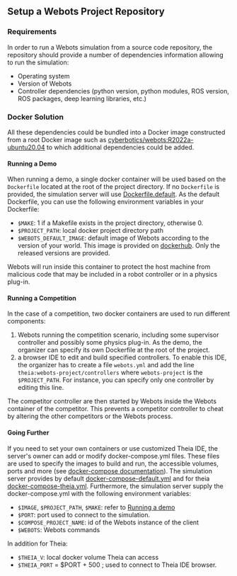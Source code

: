 ## Setup a Webots Project Repository

### Requirements

In order to run a Webots simulation from a source code repository, the repository should provide a number of dependencies information allowing to run the simulation:

- Operating system
- Version of Webots
- Controller dependencies (python version, python modules, ROS version, ROS packages, deep learning libraries, etc.)

### Docker Solution

All these dependencies could be bundled into a Docker image constructed from a root Docker image such as [cyberbotics/webots:R2022a-ubuntu20.04](https://hub.docker.com/layers/cyberbotics/webots/R2022a-ubuntu20.04/images/sha256-6ef88bc8cc95091efe928c664ff84ed46660d07f60fbbb2474f9b8dfb541ce47?context=explore) to which additional dependencies could be added.

#### Running a Demo

When running a demo, a single docker container will be used based on the `Dockerfile` located at the root of the project directory. If no `Dockerfile` is provided, the simulation server will use [Dockerfile.default](https://github.com/cyberbotics/webots/blob/develop/resources/web/server/config/simulation/docker/Dockerfile.default). As the default Dockerfile, you can use the following environment variables in your Dockerfile: 
- `$MAKE`: 1 if a Makefile exists in the project directory, otherwise 0.
- `$PROJECT_PATH`: local docker project directory path
- `$WEBOTS_DEFAULT_IMAGE`: default image of Webots according to the version of your world. This image is provided on [dockerhub](https://hub.docker.com/r/cyberbotics/webots). Only the released versions are provided.

Webots will run inside this container to protect the host machine from malicious code that may be included in a robot controller or in a physics plug-in.

#### Running a Competition

In the case of a competition, two docker containers are used to run different components:
1. Webots running the competition scenario, including some supervisor controller and possibly some physics plug-in. As the demo, the organizer can specify its own Dockerfile at the root of the project.
2. a browser IDE to edit and build specified controllers. To enable this IDE, the organizer has to create a file `webots.yml` and add the line `theia:webots-project/controllers` where `webots-project` is the `$PROJECT_PATH`. For instance, you can specify only one controller by editing this line.

The competitor controller are then started by Webots inside the Webots container of the competitor. This prevents a competitor controller to cheat by altering the other competitors or the Webots process.

#### Going Further

If you need to set your own containers or use customized Theia IDE, the server's owner can add or modify docker-compose.yml files. These files are used to specify the images to build and run, the accessible volumes, ports and more (see [docker-compose documentation](https://docs.docker.com/compose/)). The simulation server provides by default [docker-compose-default.yml](https://github.com/cyberbotics/webots/blob/develop/resources/web/server/config/simulation/docker/docker-compose-default.yml) and for theia [docker-compose-theia.yml](https://github.com/cyberbotics/webots/blob/develop/resources/web/server/config/simulation/docker/docker-compose-theia.yml). Furthermore, the simulation server supply the docker-compose.yml with the following environment variables:

- `$IMAGE`, `$PROJECT_PATH`, `$MAKE`: refer to [Running a demo](running-a-demo)
- `$PORT`: port used to connect to the simulation.
- `$COMPOSE_PROJECT_NAME`: id of the Webots instance of the client
- `$WEBOTS`: Webots commands

In addition for Theia:

- `$THEIA_V`: local docker volume Theia can access
- `$THEIA_PORT` = $PORT + 500 ; used to connect to Theia IDE browser.

<!---
### Discussion

#### Running a Competition

In the case of a competition, several docker containers should be used for running different components:
1. One containing Webots running the competition scenario, including some supervisor controllers and possibly some physics plug-in.
2. One docker for each competitor controller.


This prevents a competitor controller to cheat by altering the other competitors or the Webots process.
In addition to a global `Dockerfile`, some extra `Dockerfile` files should lie inside each competitor controller directory.

The competitor controller could be started either:
- as an extern controller inside a docker container running on the host machine.
- as a regular controller, started by Webots as a docker container inside the Webots container.

In the later case, Webots will use the following command to start the controller inside a docker controller: `docker run --network none --cpu-shares 512 -v /tmp/webots_123456:/tmp/webots_123456 -e WEBOTS_SERVER=/tmp/webots_123456 -e WEBOTS_ROBOT_ID=123 sha256:5ef88bc8cc95091efe928c664ff84ed46660d07f60fbbb2474f9b8dfb541ce47` Where the sha256 docker image reference is obtained from: `docker build -q .` in the controller directory containing the `Dockerfile`.

##### Example

Here is a simple `Dockerfile` for a Webots controller:
```Dockerfile
FROM cyberbotics/webots:R2022a-ubuntu20.04
RUN apt-get update && apt-get install -yq subversion
WORKDIR /home/
RUN mkdir controllers
WORKDIR /home/controllers
RUN svn export https://github.com/cyberbotics/webots/trunk/projects/robots/gctronic/e-puck/controllers/e-puck
WORKDIR /home/controllers/e-puck
RUN make
ENV LD_LIBRARY_PATH=/usr/local/webots/lib/controller
ENTRYPOINT ["/home/controllers/e-puck/e-puck"]
```
--->
